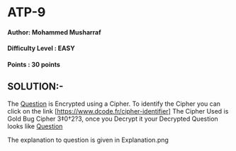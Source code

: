 # ATP-9
#### Author: Mohammed Musharraf 
#### Difficulty Level : EASY
#### Points : 30 points

## SOLUTION:-

The [Question](Encrypted-Question.png) is Encrypted using a Cipher. To identify the Cipher you can click on the link [https://www.dcode.fr/cipher-identifier]
The Cipher Used is Gold Bug Cipher 3‡0†2?3, once you Decrypt it your Decrypted Question looks like [Question](Decrypted-Question.png) 

The explanation to question is given in Explanation.png 
